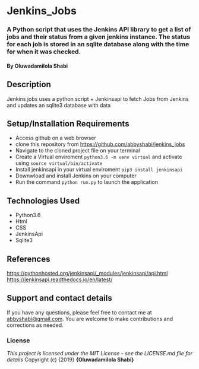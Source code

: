 # Jenkins_Jobs
### A Python script that uses the Jenkins API library to get a list of jobs and their status from a given jenkins instance. The status for each job is stored in an sqlite database along with the time for when it was checked.
#### By **Oluwadamilola Shabi**
## Description
Jenkins jobs uses a python script + Jenkinsapi to fetch Jobs from Jenkins and updates an sqlite3 database with data
## Setup/Installation Requirements
* Access github on a web browser
* clone this repository  from https://github.com/abbyshabi/jenkins_jobs
* Navigate to the cloned project file on your terminal
* Create a Virtual enviroment `python3.6 -m venv virtual` and activate using `source virtual/bin/activate`
* Install jenkinsapi in your virtual enviroment `pip3 install jenkinsapi`
* Downwload and install Jenkins on your computer
* Run the command `python run.py` to launch the application



## Technologies Used
* Python3.6
* Html
* CSS
* JenkinsApi
* Sqlite3

## References
https://pythonhosted.org/jenkinsapi/_modules/jenkinsapi/api.html
https://jenkinsapi.readthedocs.io/en/latest/

## Support and contact details
If you have any questions, please feel free to contact me at abbyshabi@gmail.com. You are welcome to make contributions and corrections as needed.
### License
*This project is licensed under the MIT License - see the LICENSE.md file for details*
Copyright (c) {2019} **{Oluwadamilola Shabi}**
